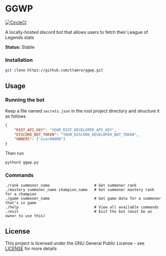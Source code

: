 # GGWP
[![CircleCI](https://circleci.com/gh/ttamre/ggwp/tree/master.svg?style=svg)](https://circleci.com/gh/ttamre/ggwp/tree/master)

A locally-hosted discord bot that allows users to fetch their League of Legends stats

**Status:** Stable

### Installation
```bash
git clone https://github.com/ttamre/ggwp.git
```

## Usage
### Running the bot
Keep a file named `secrets.json` in the root project directory and structure it as follows
```json
{
    "RIOT_API_KEY": "YOUR_RIOT_DEVELOPER_API_KEY",
    "DISCORD_BOT_TOKEN": "YOUR_DISCORD_DEVELOPER_BOT_TOKEN",
    "OWNERS": ["user#0000"]
}
```

Then run
```bash
python3 ggwp.py
```

### Commands
```
./rank summoner_name                    # Get summoner rank
./mastery summoner_name champion_name   # Get summoner mastery rank for a champion
./game summoner_name                    # Get game data for a summoner that's in game
./help                                  # View all available commands
./exit                                  # Exit the bot (must be an owner to use this)
```

## License
This project is licensed under the GNU General Public License - see [LICENSE](LICENSE) for more details
